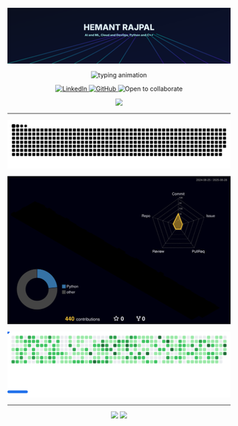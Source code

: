 <!-- Profile README for Hemant Rajpal -->
<p align="center">
  <img src="./banner-neon-grid.svg" alt="Neon grid banner" />
</p>

<p align="center">
  <img src="https://readme-typing-svg.herokuapp.com?size=24&duration=3500&pause=800&center=true&vCenter=true&width=900&lines=AI+%7C+ML+Enthusiast;Cloud+%7C+DevOps;Python+%7C+C%2FC%2B%2B;Always+learning,+always+building" alt="typing animation" />
</p>

<p align="center">
  <a href="https://www.linkedin.com/in/hemantrajpal9018/">
    <img alt="LinkedIn" src="https://img.shields.io/badge/LinkedIn-0A66C2?logo=linkedin&logoColor=white&style=for-the-badge">
  </a>
  <a href="https://github.com/HemantRajpal-9018">
    <img alt="GitHub" src="https://img.shields.io/badge/GitHub-111111?logo=github&logoColor=white&style=for-the-badge">
  </a>
  <img alt="Open to collaborate" src="https://img.shields.io/badge/Open%20to%20collab-🚀-00ffd5?style=for-the-badge">
</p>

<p align="center">
  <img src="https://skillicons.dev/icons?i=python,cpp,aws,azure,docker,kubernetes,tensorflow,pytorch,git,linux,fastapi,vscode" />
</p>

---



<!-- Snake -->
<p align="center">
  <picture>
    <source media="(prefers-color-scheme: dark)" srcset="assets/snake-dark.svg" />
    <source media="(prefers-color-scheme: light)" srcset="assets/snake.svg" />
    <img alt="github-snake" src="assets/snake.svg" />
  </picture>
</p>

<!-- 3D Contributions -->
<!-- 3D contributions -->
<p align="center">
  <!-- pick the exact filename that exists in your repo folder -->
  <img src="profile-3d-contrib/profile-night-rainbow.svg" width="980" alt="3D contributions"/>
</p>



<!-- Breakout game from contributions -->
<p align="center">
  <picture>
    <source media="(prefers-color-scheme: dark)" srcset="images/breakout-dark.svg" />
    <source media="(prefers-color-scheme: light)" srcset="images/breakout-light.svg" />
    <img alt="Breakout from contributions" src="images/breakout-light.svg" />
  </picture>
</p>


---

<p align="center">
  <img src="https://github-readme-stats.vercel.app/api?username=HemantRajpal-9018&show_icons=true&theme=radical" height="165" />
  <img src="https://github-readme-streak-stats.herokuapp.com/?user=HemantRajpal-9018&theme=radical" height="165" />
</p>

<!-- Alternative banners you can switch to -->
<!-- Replace the first <img> with one of these: banner-matrix.svg or banner-glitch.svg -->

